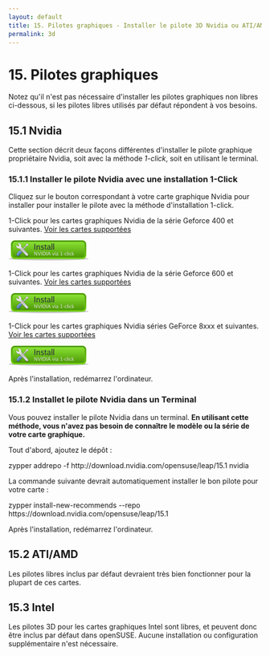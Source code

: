 ```yaml
---
layout: default
title: 15. Pilotes graphiques - Installer le pilote 3D Nvidia ou ATI/AMD
permalink: 3d
---
```


# 15. Pilotes graphiques

Notez qu'il n'est pas nécessaire d'installer les pilotes graphiques non libres ci-dessous, si les pilotes libres utilisés par défaut répondent à vos besoins.

## 15.1 Nvidia

Cette section décrit deux façons différentes d'installer le pilote graphique propriétaire Nvidia, soit avec la méthode *1-click*, soit en utilisant le terminal.

### 15.1.1 Installer le pilote Nvidia avec une installation 1-Click

Cliquez sur le bouton correspondant à votre carte graphique Nvidia pour installer pour installer le pilote avec la méthode d'installation 1-click.

1-Click pour les cartes graphiques Nvidia de la série Geforce 400 et suivantes. [Voir les cartes supportées](https://www.nvidia.com/Download/driverResults.aspx/142567/en-us)

[![nvidia-gf400](images/oneclick/nvidia.png)](http://opensuse-community.org/nvidia_G04.ymp)

1-Click pour les cartes graphiques Nvidia de la série Geforce 600 et suivantes. [Voir les cartes supportées](https://www.nvidia.com/Download/driverResults.aspx/145182/en-us)

[![nvidia-gf600](images/oneclick/nvidia.png)](http://opensuse-community.org/nvidia_G05.ymp)

1-Click pour les cartes graphiques Nvidia séries GeForce 8xxx et suivantes. [Voir les cartes supportées](https://www.nvidia.com/Download/driverResults.aspx/135161/en-us)

[![nvidia-gf8](images/oneclick/nvidia.png)](http://opensuse-community.org/nvidia_G03.ymp)

Après l'installation, redémarrez l'ordinateur.

### 15.1.2 Installet le pilote Nvidia dans un Terminal

Vous pouvez installer le pilote Nvidia dans un terminal. **En utilisant cette méthode, vous n'avez pas besoin de connaître le modèle ou la série de votre carte graphique.** 

Tout d'abord, ajoutez le dépôt :

<div class="clroot">zypper addrepo -f http://download.nvidia.com/opensuse/leap/15.1 nvidia</div>

La commande suivante devrait automatiquement installer le bon pilote pour votre carte :

<div class="clroot">zypper install-new-recommends --repo https://download.nvidia.com/opensuse/leap/15.1</div>

Après l'installation, redémarrez l'ordinateur.

## 15.2 ATI/AMD

Les pilotes libres inclus par défaut devraient très bien fonctionner pour la plupart de ces cartes.

## 15.3 Intel

Les pilotes 3D pour les cartes graphiques Intel sont libres, et peuvent donc être inclus par défaut dans openSUSE. Aucune installation ou configuration supplémentaire n'est nécessaire.
